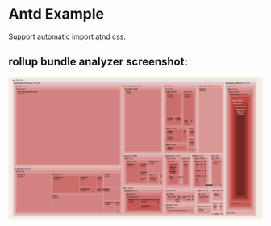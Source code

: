 # Antd Example

Support automatic import atnd css.

## rollup bundle analyzer screenshot:

![rollup bundle analyzer screenshot](./analyzer.png)